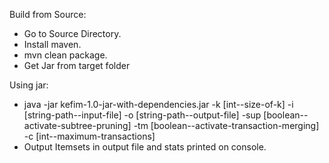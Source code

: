Build from Source:
- Go to Source Directory.
- Install maven.
- mvn clean package.
- Get Jar from target folder

Using jar:
- java -jar kefim-1.0-jar-with-dependencies.jar -k [int--size-of-k] -i [string-path--input-file] -o [string-path--output-file] -sup [boolean--activate-subtree-pruning] -tm [boolean--activate-transaction-merging] -c [int--maximum-transactions]
- Output Itemsets in output file and stats printed on console.
